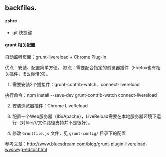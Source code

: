 backfiles.
----------

#### zshrc
  - git 快捷键

#### grunt 相关配置
自动监听页面：grunt-livereload + Chrome Plug-in

优点：安装、配置简单方便。
缺点：需要配合指定的浏览器插件（Firefox也有相关插件，IE么你懂的）。

1. 需要安装2个插接件：grunt-contrib-watch、connect-livereload

执行命令：npm install --save-dev grunt-contrib-watch connect-livereload

2. 安装浏览器插件：Chrome LiveReload

3. 配置一个Web服务器（IIS/Apache），LiveReload需要在本地服务器环境下运行（对file:///文件路径支持并不是很好）。

4. 修改 `Gruntfile.js` 文件，见 `grunt-config/` 目录下的配置

参考文章：http://www.bluesdream.com/blog/grunt-plugin-livereload-wysiwyg-editor.html